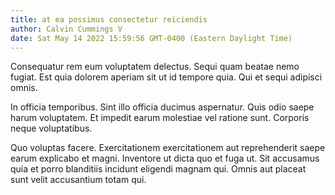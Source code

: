 ```yaml
---
title: at ea possimus consectetur reiciendis
author: Calvin Cummings V
date: Sat May 14 2022 15:59:56 GMT-0400 (Eastern Daylight Time)
---
```

Consequatur rem eum voluptatem delectus. Sequi quam beatae nemo fugiat. Est quia dolorem aperiam sit ut id tempore quia. Qui et sequi adipisci omnis.

 In officia temporibus. Sint illo officia ducimus aspernatur. Quis odio saepe harum voluptatem. Et impedit earum molestiae vel ratione sunt. Corporis neque voluptatibus.

 Quo voluptas facere. Exercitationem exercitationem aut reprehenderit saepe earum explicabo et magni. Inventore ut dicta quo et fuga ut. Sit accusamus quia et porro blanditiis incidunt eligendi magnam qui. Omnis aut placeat sunt velit accusantium totam qui.